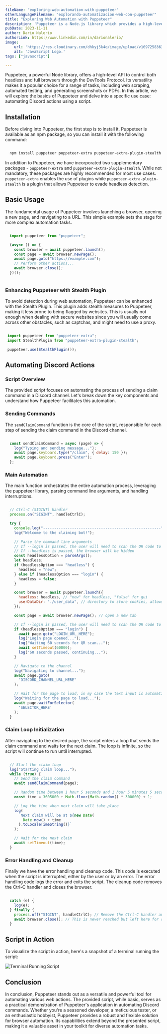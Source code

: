 ```yaml
---
fileName: "exploring-web-automation-with-puppeteer"
otherLanguageFilename: "explorando-automatizacion-web-con-puppeteer"
title: "Exploring Web Automation with Puppeteer"
description: 'Puppeteer is a Node.js library which provides a high-level API to control Chrome/Chromium over the DevTools Protocol. In this article, we will explore how to use Puppeteer to automate tasks in the browser.'
pubDate: 2023-11-11
author: Dario Nalerio
authorLink: https://www.linkedin.com/in/darionalerio/
image:
    url: 'https://res.cloudinary.com/dhkyj5k4o/image/upload/v1697258363/astro-blog-page/JavaScript_prnull.webp'
    alt: 'JavaScript Logo.'
tags: ["javascript"]

---
```


Puppeteer, a powerful Node library, offers a high-level API to control both headless and full browsers through the DevTools Protocol. Its versatility makes it a popular choice for a range of tasks, including web scraping, automated testing, and generating screenshots or PDFs. In this article, we will explore the basics of Puppeteer and delve into a specific use case: automating Discord actions using a script.

## Installation

Before diving into Puppeteer, the first step is to install it. Puppeteer is available as an npm package, so you can install it with the following command:

```bash

  npm install puppeteer puppeteer-extra puppeteer-extra-plugin-stealth


```

In addition to Puppeteer, we have incorporated two supplementary packages - `puppeteer-extra` and `puppeteer-extra-plugin-stealth`. While not mandatory, these packages are highly recommended for most use cases. `puppeteer-extra` enables the use of plugins while `puppeteer-extra-plugin-stealth` is a plugin that allows Puppeteer to evade headless detection.

## Basic Usage

The fundamental usage of Puppeteer involves launching a browser, opening a new page, and navigating to a URL. This simple example sets the stage for more complex automation tasks.

````javascript

  import puppeteer from "puppeteer";

  (async () => {
    const browser = await puppeteer.launch();
    const page = await browser.newPage();
    await page.goto("https://example.com");
    // Perform other actions...
    await browser.close();
  })();
 

````

### Enhancing Puppeteer with Stealth Plugin

To avoid detection during web automation, Puppeteer can be enhanced with the Stealth Plugin. This plugin adds stealth measures to Puppeteer, making it less prone to being flagged by websites. This is usually not enough when dealing with secure websites since you will usually come across other obstacles, such as captchas, and might need to use a proxy.

 ````javascript

  import puppeteer from "puppeteer-extra";
  import StealthPlugin from "puppeteer-extra-plugin-stealth";

  puppeteer.use(StealthPlugin());


````

## Automating Discord Actions

### Script Overview

The provided script focuses on automating the process of sending a claim command in a Discord channel. Let's break down the key components and understand how Puppeteer facilitates this automation.

### Sending Commands

The `sendClaimCommand` function is the core of the script, responsible for each step of sending the claim command in the Discord channel.

````javascript

  const sendClaimCommand = async (page) => {
    log("Typing and sending message...");
    await page.keyboard.type("/claim", { delay: 150 });
    await page.keyboard.press("Enter");
  };


````

### Main Automation

The main function orchestrates the entire automation process, leveraging the puppeteer library, parsing command line arguments, and handling interruptions.

````javascript

  // Ctrl-C (SIGINT) handler
  process.on("SIGINT", handleCtrlC);

  try {
    console.log("-----------------------------------------------------");
    log("Welcome to the claiming bot!");

    // Parse the command line arguments
    // If --login is passed, the user will need to scan the QR code to login
    // If --headless is passed, the browser will be hidden
    const headlessOption = parseArgs();
    let headless;
    if (headlessOption === "headless") {
      headless = "new";
    } else if (headlessOption === "login") {
      headless = false;
    }

    const browser = await puppeteer.launch({
      headless: headless, // "new" for headless, "false" for gui
      userDataDir: "./user_data", // directory to store cookies, allows for persistent login
    });

    const page = await browser.newPage(); // open a new tab

    // If --login is passed, the user will need to scan the QR code to login
    if (headlessOption === "login") {
      await page.goto("LOGIN_URL_HERE");
      log("Login page opened...");
      log("Waiting 60 seconds for QR scan...");
      await setTimeout(60000);
      log("60 seconds passed, continuing...");
    }

    // Navigate to the channel
    log("Navigating to channel...");
    await page.goto(
      "DISCORD_CHANNEL_URL_HERE"
    );

    // Wait for the page to load, in my case the text input is automatically focused
    log("Waiting for the page to load...");
    await page.waitForSelector(
      'SELECTOR_HERE'
    );
  }


````

### Claim Loop Initialization

After navigating to the desired page, the script enters a loop that sends the claim command and waits for the next claim. The loop is infinite, so the script will continue to run until interrupted.

````javascript

  // Start the claim loop
  log("Starting claim loop...");
  while (true) {
    // Send the claim command
    await sendClaimCommand(page);

    // Random time between 1 hour 5 seconds and 1 hour 5 minutes 5 seconds
    const time = 3605000 + Math.floor(Math.random() * 300000) + 1;

    // Log the time when next claim will take place
    log(
      `Next claim will be at ${new Date(
        Date.now() + time
      ).toLocaleTimeString()}`
    );

    // Wait for the next claim
    await setTimeout(time);
  }


````

### Error Handling and Cleanup

Finally we have the error handling and cleanup code. This code is executed when the script is interrupted, either by the user or by an error. The error handling code logs the error and exits the script. The cleanup code removes the Ctrl-C handler and closes the browser.

````javascript

  catch (e) {
    log(e);
  } finally {
    process.off("SIGINT", handleCtrlC); // Remove the Ctrl-C handler and exit
    await browser.close(); // This is never reached but left here for reference
  }


````

## Script in Action

To visualize the script in action, here's a snapshot of a terminal running the script:

![Terminal Running Script](https://res.cloudinary.com/dhkyj5k4o/image/upload/v1699634039/astro-blog-page/01-puppeteer-scripting/Evui1onYDv_q2bi8i.webp)

## Conclusion
In conclusion, Puppeteer stands out as a versatile and powerful tool for automating various web actions. The provided script, while basic, serves as a practical demonstration of Puppeteer's application in automating Discord commands. Whether you're a seasoned developer, a meticulous tester, or an enthusiastic hobbyist, Puppeteer provides a robust and flexible solution for browser automation. Its capabilities extend beyond the presented script, making it a valuable asset in your toolkit for diverse automation tasks.
